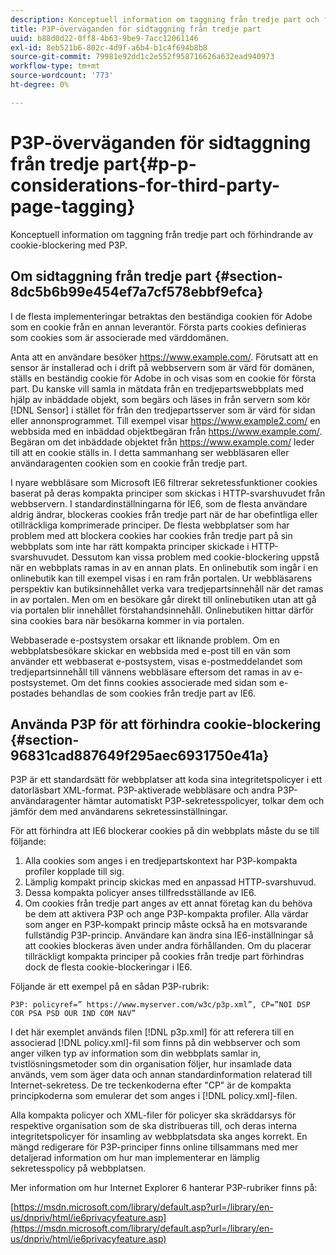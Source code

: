 ```yaml
---
description: Konceptuell information om taggning från tredje part och förhindrande av cookie-blockering med P3P.
title: P3P-överväganden för sidtaggning från tredje part
uuid: b88d0d22-0ff8-4b63-9be9-7acc12061146
exl-id: 8eb521b6-802c-4d9f-a6b4-b1c4f694b8b8
source-git-commit: 79981e92dd1c2e552f958716626a632ead940973
workflow-type: tm+mt
source-wordcount: '773'
ht-degree: 0%

---
```


# P3P-överväganden för sidtaggning från tredje part{#p-p-considerations-for-third-party-page-tagging}

Konceptuell information om taggning från tredje part och förhindrande av cookie-blockering med P3P.

## Om sidtaggning från tredje part {#section-8dc5b6b99e454ef7a7cf578ebbf9efca}

I de flesta implementeringar betraktas den beständiga cookien för Adobe som en cookie från en annan leverantör. Första parts cookies definieras som cookies som är associerade med värddomänen.

Anta att en användare besöker https://www.example.com/. Förutsatt att en sensor är installerad och i drift på webbservern som är värd för domänen, ställs en beständig cookie för Adobe in och visas som en cookie för första part. Du kanske vill samla in mätdata från en tredjepartswebbplats med hjälp av inbäddade objekt, som begärs och läses in från servern som kör [!DNL Sensor] i stället för från den tredjepartsserver som är värd för sidan eller annonsprogrammet. Till exempel visar https://www.example2.com/ en webbsida med en inbäddad objektbegäran från https://www.example.com/. Begäran om det inbäddade objektet från https://www.example.com/ leder till att en cookie ställs in. I detta sammanhang ser webbläsaren eller användaragenten cookien som en cookie från tredje part.

I nyare webbläsare som Microsoft IE6 filtrerar sekretessfunktioner cookies baserat på deras kompakta principer som skickas i HTTP-svarshuvudet från webbservern. I standardinställningarna för IE6, som de flesta användare aldrig ändrar, blockeras cookies från tredje part när de har obefintliga eller otillräckliga komprimerade principer. De flesta webbplatser som har problem med att blockera cookies har cookies från tredje part på sin webbplats som inte har rätt kompakta principer skickade i HTTP-svarshuvudet. Dessutom kan vissa problem med cookie-blockering uppstå när en webbplats ramas in av en annan plats. En onlinebutik som ingår i en onlinebutik kan till exempel visas i en ram från portalen. Ur webbläsarens perspektiv kan butiksinnehållet verka vara tredjepartsinnehåll när det ramas in av portalen. Men om en besökare går direkt till onlinebutiken utan att gå via portalen blir innehållet förstahandsinnehåll. Onlinebutiken hittar därför sina cookies bara när besökarna kommer in via portalen.

Webbaserade e-postsystem orsakar ett liknande problem. Om en webbplatsbesökare skickar en webbsida med e-post till en vän som använder ett webbaserat e-postsystem, visas e-postmeddelandet som tredjepartsinnehåll till vännens webbläsare eftersom det ramas in av e-postsystemet. Om det finns cookies associerade med sidan som e-postades behandlas de som cookies från tredje part av IE6.

## Använda P3P för att förhindra cookie-blockering {#section-96831cad887649f295aec6931750e41a}

P3P är ett standardsätt för webbplatser att koda sina integritetspolicyer i ett datorläsbart XML-format. P3P-aktiverade webbläsare och andra P3P-användaragenter hämtar automatiskt P3P-sekretesspolicyer, tolkar dem och jämför dem med användarens sekretessinställningar.

För att förhindra att IE6 blockerar cookies på din webbplats måste du se till följande:

1. Alla cookies som anges i en tredjepartskontext har P3P-kompakta profiler kopplade till sig.
1. Lämplig kompakt princip skickas med en anpassad HTTP-svarshuvud.
1. Dessa kompakta policyer anses tillfredsställande av IE6.
1. Om cookies från tredje part anges av ett annat företag kan du behöva be dem att aktivera P3P och ange P3P-kompakta profiler. Alla värdar som anger en P3P-kompakt princip måste också ha en motsvarande fullständig P3P-princip. Användare kan ändra sina IE6-inställningar så att cookies blockeras även under andra förhållanden. Om du placerar tillräckligt kompakta principer på cookies från tredje part förhindras dock de flesta cookie-blockeringar i IE6.

Följande är ett exempel på en sådan P3P-rubrik:

```
P3P: policyref=” https://www.myserver.com/w3c/p3p.xml”, CP=”NOI DSP COR PSA PSD OUR IND COM NAV”
```

I det här exemplet används filen [!DNL p3p.xml] för att referera till en associerad [!DNL policy.xml]-fil som finns på din webbserver och som anger vilken typ av information som din webbplats samlar in, tvistlösningsmetoder som din organisation följer, hur insamlade data används, vem som äger data och annan standardinformation relaterad till Internet-sekretess. De tre teckenkoderna efter &quot;CP&quot; är de kompakta principkoderna som emulerar det som anges i [!DNL policy.xml]-filen.

Alla kompakta policyer och XML-filer för policyer ska skräddarsys för respektive organisation som de ska distribueras till, och deras interna integritetspolicyer för insamling av webbplatsdata ska anges korrekt. En mängd redigerare för P3P-principer finns online tillsammans med mer detaljerad information om hur man implementerar en lämplig sekretesspolicy på webbplatsen.

Mer information om hur Internet Explorer 6 hanterar P3P-rubriker finns på:

[https://msdn.microsoft.com/library/default.asp?url=/library/en-us/dnpriv/html/ie6privacyfeature.asp](https://msdn.microsoft.com/library/default.asp?url=/library/en-us/dnpriv/html/ie6privacyfeature.asp)
